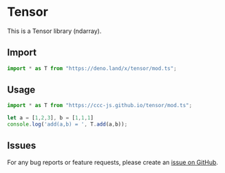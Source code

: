 # Tensor

This is a Tensor library (ndarray).

## Import

```ts
import * as T from "https://deno.land/x/tensor/mod.ts";
```

## Usage

```ts
import * as T from "https://ccc-js.github.io/tensor/mod.ts";

let a = [1,2,3], b = [1,1,1]
console.log('add(a,b) = ', T.add(a,b));

```

## Issues

For any bug reports or feature requests, please create an [issue on GitHub](issues).